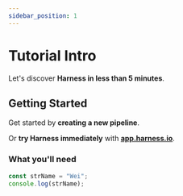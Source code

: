 ```yaml
---
sidebar_position: 1
---
```


# Tutorial Intro

Let's discover **Harness in less than 5 minutes**.

## Getting Started

Get started by **creating a new pipeline**.

Or **try Harness immediately** with **[app.harness.io](https://app.harness.io)**.

### What you'll need

```js
const strName = "Wei";
console.log(strName);
```
